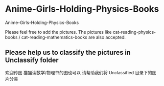 # Anime-Girls-Holding-Physics-Books
 Anime-Girls-Holding-Physics-Books
 
Please feel free to add the pictures.
The pictures like cat-reading-physics-books / cat-reading-mathematics-books are also accepted.

Please help us to classify the pictures in Unclassify folder
---
欢迎传图
猫猫读数学/物理书的图也可以
请帮助我们将 Unclassified 目录下的图片分类
